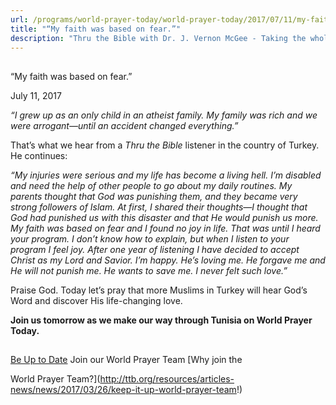 ```yaml
---
url: /programs/world-prayer-today/world-prayer-today/2017/07/11/my-faith-was-based-on-fear-
title: "“My faith was based on fear.”"
description: "Thru the Bible with Dr. J. Vernon McGee - Taking the whole Word to the whole world"
---
```







## 
 “My faith was based on fear.”


July 11, 2017




*“I grew up as an only child in an atheist family. My family was rich and we were arrogant—until an accident changed everything.”*


That’s what we hear from a *Thru the Bible* listener in the country of Turkey. He continues:


*“My injuries were serious and my life has become a living hell. I’m disabled and need the help of other people to go about my daily routines. My parents thought that God was punishing them, and they became very strong followers of Islam. At first, I shared their thoughts—I thought that God had punished us with this disaster and that He would punish us more. My faith was based on fear and I found no joy in life. That was until I heard your program. I don’t know how to explain, but when I listen to your program I feel joy. After one year of listening I have decided to accept Christ as my Lord and Savior. I’m happy. He’s loving me. He forgave me and He will not punish me. He wants to save me. I never felt such love.”*


Praise God. Today let’s pray that more Muslims in Turkey will hear God’s Word and discover His life-changing love. 


**Join us tomorrow as we make our way through Tunisia on World Prayer Today.**







## 




[Be Up to Date](http://feeds.feedburner.com/WorldPrayerToday "World Prayer Today RSS Feed")
Join our World Prayer Team
[Why join the  

World Prayer Team?](http://ttb.org/resources/articles-news/news/2017/03/26/keep-it-up-world-prayer-team!)




